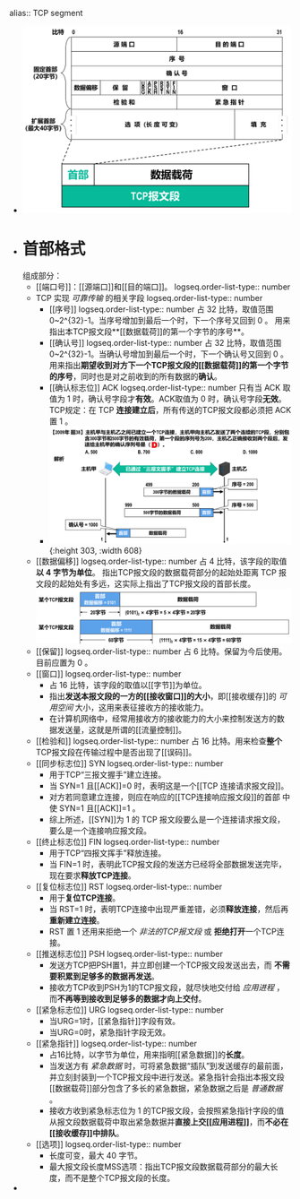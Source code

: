 alias:: TCP segment

- ![image.png](../assets/image_1698233876048_0.png)
- # 首部格式
  组成部分：
	- [[端口号]]：[[源端口]]和[[目的端口]]。
	  logseq.order-list-type:: number
	- TCP 实现 *可靠传输* 的相关字段
	  logseq.order-list-type:: number
		- [[序号]]
		  logseq.order-list-type:: number
		  占 32 比特，取值范围 0~2^{32}-1。当序号增加到最后一个时，下一个序号又回到 0 。
		  用来指出本TCP报文段**[[数据载荷]]的第一个字节的序号**。
		- [[确认号]]
		  logseq.order-list-type:: number
		  占 32 比特，取值范围 0~2^{32}-1。当确认号增加到最后一个时，下一个确认号又回到 0 。
		  用来指出**期望收到对方下一个TCP报文段的[[数据载荷]]的第一个字节的序号**，同时也是对之前收到的所有数据的**确认**。
		- [[确认标志位]] ACK 
		  logseq.order-list-type:: number
		  只有当 ACK 取值为 1 时，确认号字段才**有效**。ACK取值为 0 时，确认号字段**无效**。
		  TCP规定：在 TCP **连接建立后**，所有传送的TCP报文段都必须把 ACK 置 1 。
		- ![image.png](../assets/image_1698240537963_0.png){:height 303, :width 608}
	- [[数据偏移]]
	  logseq.order-list-type:: number
	  占 4 比特，该字段的取值**以 4 字节为单位**。
	  指出TCP报文段的数据载荷部分的起始处距离 TCP 报文段的起始处有多远，这实际上指出了TCP报文段的首部长度。
	  ![image.png](../assets/image_1698241533392_0.png)
	- [[保留]]
	  logseq.order-list-type:: number
	  占 6 比特。保留为今后使用。目前应置为 0 。
	- [[窗口]]
	  logseq.order-list-type:: number
		- 占 16 比特，该字段的取值以[[字节]]为单位。
		- 指出**发送本报文段的一方的[[接收窗口]]的大小**，即[[接收缓存]]的 *可用空间* 大小，这用来表征接收方的接收能力。
		- 在计算机网络中，经常用接收方的接收能力的大小来控制发送方的数据发送量，这就是所谓的[[流量控制]]。
	- [[检验和]]
	  logseq.order-list-type:: number
	  占 16 比特。用来检查**整个**TCP报文段在传输过程中是否出现了[[误码]]。
	- [[同步标志位]] SYN
	  logseq.order-list-type:: number
		- 用于TCP“三报文握手”建立连接。
		- 当 SYN=1 且[[ACK]]=0 时，表明这是一个[[TCP 连接请求报文段]]。
		- 对方若同意建立连接，则应在响应的[[TCP连接响应报文段]]的首部
		  中使 SYN=1 且[[ACK]]=1 。
		- 综上所述，[[SYN]]为 1 的 TCP 报文段要么是一个连接请求报文段，要么是一个连接响应报文段。
	- [[终止标志位]] FIN
	  logseq.order-list-type:: number
		- 用于TCP“四报文挥手”释放连接。
		- 当 FIN=1 时，表明此TCP报文段的发送方已经将全部数据发送完毕，现在要求**释放TCP连接**。
	- [[复位标志位]] RST
	  logseq.order-list-type:: number
		- 用于**复位TCP连接**。
		- 当 RST=1 时，表明TCP连接中出现严重差错，必须**释放连接**，然后再**重新建立连接**。
		- RST 置 1 还用来拒绝一个 *非法的TCP报文段* 或 **拒绝打开**一个TCP连接。
	- [[推送标志位]] PSH
	  logseq.order-list-type:: number
		- 发送方TCP把PSH置1，并立即创建一个TCP报文段发送出去，而
		  **不需要积累到足够多的数据再发送**。
		- 接收方TCP收到PSH为1的TCP报文段，就尽快地交付给 *应用进程* ，
		  而**不再等到接收到足够多的数据才向上交付**。
	- [[紧急标志位]] URG
	  logseq.order-list-type:: number
		- 当URG=1时，[[紧急指针]]字段有效。
		- 当URG=0时，紧急指针字段无效。
	- [[紧急指针]]
	  logseq.order-list-type:: number
		- 占16比特，以字节为单位，用来指明[[紧急数据]]的**长度**。
		- 当发送方有 *紧急数据* 时，可将紧急数据“插队”到发送缓存的最前面，并立刻封装到一个TCP报文段中进行发送。紧急指针会指出本报文段[[数据载荷]]部分包含了多长的紧急数据，紧急数据之后是 *普通数据* 。
		- 接收方收到紧急标志位为 1 的TCP报文段，会按照紧急指针字段的值从报文段数据载荷中取出紧急数据并**直接上交[[应用进程]]**，而**不必在[[接收缓存]]中排队**。
	- [[选项]]
	  logseq.order-list-type:: number
		- 长度可变，最大 40 字节。
		- 最大报文段长度MSS选项：指出TCP报文段数据载荷部分的最大长度，而不是整个TCP报文段的长度。
-